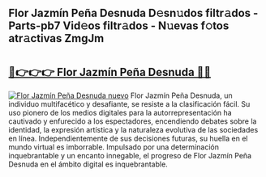 ## Flor Jazmín Peña Desnuda D𝚎sn𝚞dos filtr𝚊dos - Parts-pb7 Vid𝚎os filtr𝚊dos - N𝚞evas f𝚘tos atr𝚊ctivas ZmgJm

# <h2><a href="http://mbck0zr.tromn.icu/?c=Flor+Jazm%c3%adn+Pe%c3%b1a+Desnuda">🔗👉👉👉 Flor Jazmín Peña Desnuda 🔗🔗</a></h2>

[![Flor Jazmín Peña Desnuda nuevo](https://i.imgur.com/pEAQMta.gif)](http://mbck0zr.tromn.icu/?c=Flor+Jazm%c3%adn+Pe%c3%b1a+Desnuda)
Flor Jazmín Peña Desnuda, un individuo multifacético y desafiante, se resiste a la clasificación fácil. Su uso pionero de los medios digitales para la autorrepresentación ha cautivado y enfurecido a los espectadores, encendiendo debates sobre la identidad, la expresión artística y la naturaleza evolutiva de las sociedades en línea. Independientemente de sus decisiones futuras, su huella en el mundo virtual es imborrable. Impulsado por una determinación inquebrantable y un encanto innegable, el progreso de Flor Jazmín Peña Desnuda en el ámbito digital es inquebrantable.
